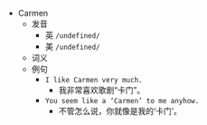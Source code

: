 - Carmen
  - 发音
    - 英 `/undefined/`
    - 美 `/undefined/`
  - 词义
  - 例句
    - `I like Carmen very much.`
      - 我非常喜欢歌剧“卡门”。
    - `You seem like a ‘Carmen’ to me anyhow.`
      - 不管怎么说，你就像是我的‘卡门’。

